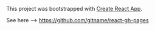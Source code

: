 This project was bootstrapped with [Create React App](https://github.com/facebook/create-react-app).

See here --> https://github.com/gitname/react-gh-pages
